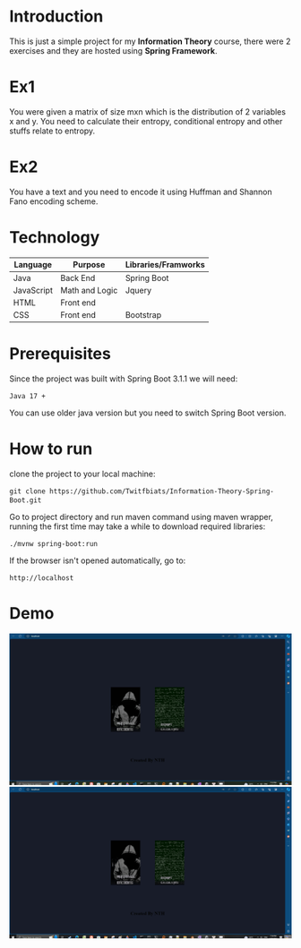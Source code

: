 # Introduction

This is just a simple project for my **Information Theory** course, there were 2 exercises and they are hosted using **Spring Framework**.

# Ex1

You were given a matrix of size mxn which is the distribution of 2 variables x and y. You need to calculate their entropy, conditional entropy and other stuffs relate to entropy.

# Ex2

You have a text and you need to encode it using Huffman and Shannon Fano encoding scheme.

# Technology

|Language                |Purpose                        |Libraries/Framworks                 |
|----------------|-------------------------------|-----------------------------|
|Java            |      Back End     |Spring Boot            
|JavaScript          |Math and Logic            |Jquery
|HTML          |Front end|
|CSS          |Front end|Bootstrap

# Prerequisites

Since the project was built with Spring Boot 3.1.1 we will need:

    Java 17 +
You can use older java version but you need to switch Spring Boot version.

# How to run

clone the project to your local machine:

    git clone https://github.com/Twitfbiats/Information-Theory-Spring-Boot.git
Go to project directory and  run maven command using maven wrapper, running 
the first tỉme may take a while to download required libraries:

    ./mvnw spring-boot:run
If the browser isn't opened automatically, go to:

    http://localhost
    
# Demo
[![Encoding][encoding]](preview/encoding.gif)
[![Entropy][entropy]](preview/entropy.gif)

[encoding]: preview/encoding.gif
[entropy]: preview/entropy.gif